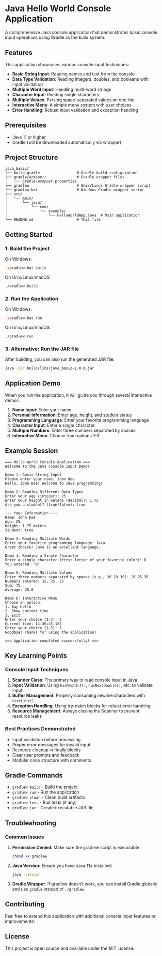 # Java Hello World Console Application

A comprehensive Java console application that demonstrates basic console input operations using Gradle as the build system.

## Features

This application showcases various console input techniques:

- **Basic String Input**: Reading names and text from the console
- **Data Type Validation**: Reading integers, doubles, and booleans with input validation
- **Multiple Word Input**: Handling multi-word strings
- **Character Input**: Reading single characters
- **Multiple Values**: Parsing space-separated values on one line
- **Interactive Menu**: A simple menu system with user choices
- **Error Handling**: Robust input validation and exception handling

## Prerequisites

- Java 11 or higher
- Gradle (will be downloaded automatically via wrapper)

## Project Structure

```
java_basic/
├── build.gradle                 # Gradle build configuration
├── gradle/wrapper/              # Gradle wrapper files
│   └── gradle-wrapper.properties
├── gradlew                      # Unix/Linux Gradle wrapper script
├── gradlew.bat                  # Windows Gradle wrapper script
├── src/
│   └── main/
│       └── java/
│           └── com/
│               └── example/
│                   └── HelloWorldApp.java  # Main application
└── README.md                    # This file
```

## Getting Started

### 1. Build the Project

On Windows:
```bash
.\gradlew.bat build
```

On Unix/Linux/macOS:
```bash
./gradlew build
```

### 2. Run the Application

On Windows:
```bash
.\gradlew.bat run
```

On Unix/Linux/macOS:
```bash
./gradlew run
```

### 3. Alternative: Run the JAR file

After building, you can also run the generated JAR file:
```bash
java -jar build/libs/java_basic-1.0.0.jar
```

## Application Demo

When you run the application, it will guide you through several interactive demos:

1. **Name Input**: Enter your name
2. **Personal Information**: Enter age, height, and student status
3. **Programming Language**: Enter your favorite programming language
4. **Character Input**: Enter a single character
5. **Multiple Numbers**: Enter three numbers separated by spaces
6. **Interactive Menu**: Choose from options 1-3

## Example Session

```
=== Hello World Console Application ===
Welcome to the Java Console Input Demo!

Demo 1: Basic String Input
Please enter your name: John Doe
Hello, John Doe! Welcome to Java programming!

Demo 2: Reading Different Data Types
Enter your age (integer): 25
Enter your height in meters (decimal): 1.75
Are you a student? (true/false): true

--- Your Information ---
Name: John Doe
Age: 25
Height: 1.75 meters
Student: true

Demo 3: Reading Multiple Words
Enter your favorite programming language: Java
Great choice! Java is an excellent language.

Demo 4: Reading a Single Character
Enter a single character (first letter of your favorite color): B
You entered: 'B'

Demo 5: Reading Multiple Values
Enter three numbers separated by spaces (e.g., 10 20 30): 15 25 35
Numbers entered: 15, 25, 35
Sum: 75
Average: 25.0

Demo 6: Interactive Menu
Choose an option:
1. Say hello
2. Show current time
3. Exit
Enter your choice (1-3): 2
Current time: 14:30:45.123
Enter your choice (1-3): 3
Goodbye! Thanks for using the application!

=== Application completed successfully! ===
```

## Key Learning Points

### Console Input Techniques

1. **Scanner Class**: The primary way to read console input in Java
2. **Input Validation**: Using `hasNextInt()`, `hasNextDouble()`, etc. to validate input
3. **Buffer Management**: Properly consuming newline characters with `nextLine()`
4. **Exception Handling**: Using try-catch blocks for robust error handling
5. **Resource Management**: Always closing the Scanner to prevent resource leaks

### Best Practices Demonstrated

- Input validation before processing
- Proper error messages for invalid input
- Resource cleanup in finally blocks
- Clear user prompts and feedback
- Modular code structure with comments

## Gradle Commands

- `gradlew build` - Build the project
- `gradlew run` - Run the application
- `gradlew clean` - Clean build artifacts
- `gradlew test` - Run tests (if any)
- `gradlew jar` - Create executable JAR file

## Troubleshooting

### Common Issues

1. **Permission Denied**: Make sure the gradlew script is executable:
   ```bash
   chmod +x gradlew
   ```

2. **Java Version**: Ensure you have Java 11+ installed:
   ```bash
   java -version
   ```

3. **Gradle Wrapper**: If gradlew doesn't work, you can install Gradle globally and use `gradle` instead of `./gradlew`

## Contributing

Feel free to extend this application with additional console input features or improvements!

## License

This project is open source and available under the MIT License. 